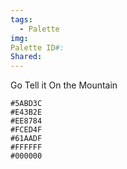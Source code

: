 ```yaml
---
tags:
  - Palette
img: 
Palette ID#: 
Shared:
---
```

Go Tell it On the Mountain
```palette
#5ABD3C
#E43B2E
#EE8784
#FCED4F
#61AADF
#FFFFFF
#000000
```
